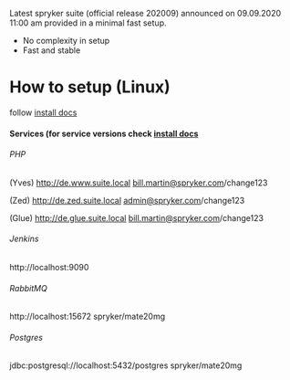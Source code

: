 Latest spryker suite (official release 202009) announced on 09.09.2020 11:00 am provided in a minimal fast setup.
 - No complexity in setup
 - Fast and stable
 
# How to setup (Linux)
follow [install docs](docker/README.md)

#### Services (for service versions check [install docs](docker/docker-compose.yml)
###### PHP
(Yves) http://de.www.suite.local
bill.martin@spryker.com/change123

(Zed)
http://de.zed.suite.local
admin@spryker.com/change123

(Glue)
http://de.glue.suite.local
bill.martin@spryker.com/change123

###### Jenkins
http://localhost:9090

###### RabbitMQ
http://localhost:15672
spryker/mate20mg

###### Postgres
jdbc:postgresql://localhost:5432/postgres
spryker/mate20mg
